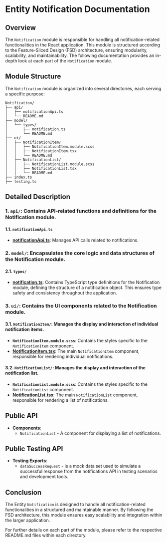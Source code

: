 # Entity Notification Documentation

## Overview
The `Notification` module is responsible for handling all notification-related functionalities in the React application. This module is structured according to the Feature-Sliced Design (FSD) architecture, ensuring modularity, scalability, and maintainability. The following documentation provides an in-depth look at each part of the `Notification` module.

## Module Structure
The `Notification` module is organized into several directories, each serving a specific purpose:
```text
Notification/
├── api/
│   ├── notificationApi.ts
│   └── README.md
├── model/
│   └── types/
│       ├── notification.ts
│       └── README.md
├── ui/
│   ├── NotificationItem/
│   │   ├── NotificationItem.module.scss
│   │   ├── NotificationItem.tsx
│   │   └── README.md
│   ├── NotificationList/
│   │   ├── NotificationList.module.scss
│   │   ├── NotificationList.tsx
│   │   └── README.md
├── index.ts
├── testing.ts
```

## Detailed Description

### 1. `api/`: Contains API-related functions and definitions for the Notification module.

#### 1.1. `notificationApi.ts`
- [**notificationApi.ts**](./api/README.md): Manages API calls related to notifications. 

### 2. `model/`: Encapsulates the core logic and data structures of the Notification module.

#### 2.1. `types/`
- [**notification.ts**](./model/types/notification.ts): Contains TypeScript type definitions for the Notification module, defining the structure of a notification object. This ensures type safety and consistency throughout the application.

### 3. `ui/`: Contains the UI components related to the Notification module.

#### 3.1. `NotificationItem/`: Manages the display and interaction of individual notification items.
- **`NotificationItem.module.scss`**: Contains the styles specific to the `NotificationItem` component.
- [**NotificationItem.tsx**](./ui/NotificationItem/README.md): The main `NotificationItem` component, responsible for rendering individual notifications.

#### 3.2. `NotificationList/`: Manages the display and interaction of the notification list.
- **`NotificationList.module.scss`**: Contains the styles specific to the `NotificationList` component.
- [**NotificationList.tsx**](./ui/NotificationList/README.md): The main `NotificationList` component, responsible for rendering a list of notifications.

## Public API

- **Components**:
    - `NotificationList` - A component for displaying a list of notifications.

## Public Testing API
- **Testing Exports**:
  - `dataSuccessRequest` -  is a mock data set used to simulate a successful response from the notifications API  in testing scenarios and development tools.


## Conclusion
The Entity `Notification` is designed to handle all notification-related functionalities in a structured and maintainable manner. By following the FSD architecture, this module ensures easy scalability and integration within the larger application.

For further details on each part of the module, please refer to the respective README.md files within each directory.
